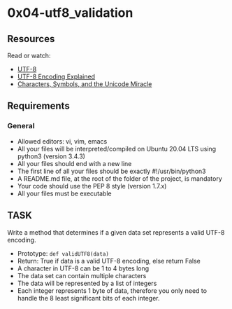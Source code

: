 # 0x04-utf8_validation

## Resources

Read or watch:

* [UTF-8](https://en.wikipedia.org/wiki/UTF-8)
* [UTF-8 Encoding Explained](https://blog.hubspot.com/website/what-is-utf-8)
* [Characters, Symbols, and the Unicode Miracle](https://www.youtube.com/watch?v=MijmeoH9LT4)

## Requirements

### General
* Allowed editors: vi, vim, emacs
* All your files will be interpreted/compiled on Ubuntu 20.04 LTS using python3 (version 3.4.3)
* All your files should end with a new line
* The first line of all your files should be exactly #!/usr/bin/python3
* A README.md file, at the root of the folder of the project, is mandatory
* Your code should use the PEP 8 style (version 1.7.x)
* All your files must be executable

## TASK
Write a method that determines if a given data set represents a valid UTF-8 encoding.

* Prototype: ```def validUTF8(data)```
* Return: True if data is a valid UTF-8 encoding, else return False
* A character in UTF-8 can be 1 to 4 bytes long
* The data set can contain multiple characters
* The data will be represented by a list of integers
* Each integer represents 1 byte of data, therefore you only need to handle the 8 least significant bits of each integer.